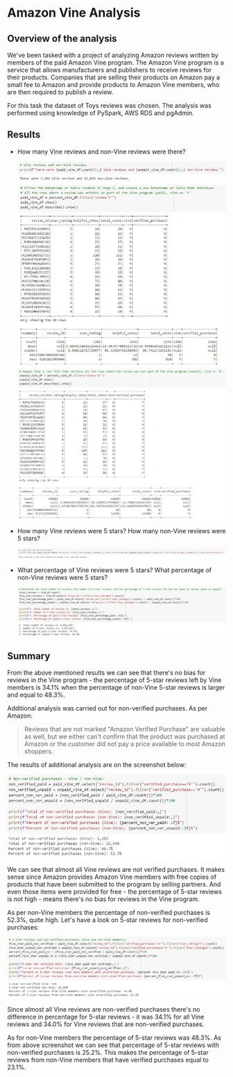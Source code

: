 # Amazon Vine Analysis

## Overview of the analysis

We've been tasked with a project of analyzing Amazon reviews written by members of the paid Amazon Vine program. The Amazon Vine program is a service that allows manufacturers and publishers to receive reviews for their products. Companies that are selling their products on Amazon pay a small fee to Amazon and provide products to Amazon Vine members, who are then required to publish a review.

For this task the dataset of Toys reviews was chosen. The analysis was performed using knowledge of PySpark, AWS RDS and pgAdmin.

## Results

- How many Vine reviews and non-Vine reviews were there?

    ![Total_by_type](Resources/Total_by_type.png)
    ![Paid_count](Resources/Paid_count.png)
    ![Unpaid_count](Resources/Unpaid_count.png)

- How many Vine reviews were 5 stars? How many non-Vine reviews were 5 stars?

    ![Five_star_by_types](Resources/Five_star_by_types.png)

- What percentage of Vine reviews were 5 stars? What percentage of non-Vine reviews were 5 stars?

    ![Step_5_results](Resources/Step_5_results.png)

## Summary
From the above mentioned results we can see that there's no bias for reviews in the Vine program - the percentage of 5-star reviews left by Vine members is 34.1% when the percentage of non-Vine 5-star reviews is larger and equal to 48.3%.

Additional analysis was carried out for non-verified purchases. As per Amazon:
> Reviews that are not marked "Amazon Verified Purchase" are valuable as well, but we either can't confirm that the product was purchased at Amazon or the customer did not pay a price available to most Amazon shoppers.

The results of additional analysis are on the screenshot below:

![Non_verified_purchases](Resources/Non_verified_purchases.png)

We can see that almost all Vine reviews are not verified purchases. It makes sense since Amazon provides Amazon Vine members with free copies of products that have been submitted to the program by selling partners. And even those items were provided for free - the percentage of 5-star reviews is not high - means there's no bias for reviews in the Vine program.

As per non-Vine members the percentage of non-verified purchases is 52.3%, quite high. Let's have a look on 5-star reviews for non-verified purchases:

![Five_star_non_verified](Resources/Five_star_non_verified.png)

Since almost all Vine reviews are non-verified purchases there's no difference in percentage for 5-star reviews - it was 34.1% for all Vine reviews and 34.0% for Vine reviews that are non-verified purchases.

As for non-Vine members the percentage of 5-star reviews was 48.3%. As from above screenshot we can see that percentage of 5-star reviews with non-verified purchases is 25.2%. This makes the percentage of 5-star reviews from non-Vine members that have verified purchases equal to 23.1%.